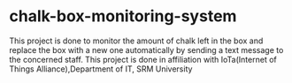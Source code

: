 # chalk-box-monitoring-system
This project is done to monitor the amount of chalk left in the box and replace the box with a new one automatically by sending a text message to the concerned staff. This project is done in affiliation with IoTa(Internet of Things Alliance),Department of IT, SRM University
